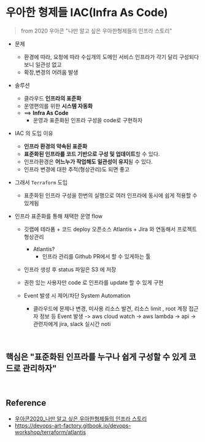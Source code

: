 # 우아한 형제들 IAC(Infra As Code)

> from 2020 우아콘 "나만 알고 싶은 우아한형제들의 인프라 스토리"

- 문제
    - 환경에 따라, 요청에 따라 수십개의 도메인 서비스 인프라가 각기 달리 구성되다보니 일관성 없고
    - 확장,변경의 어려움 발생

- 솔루션
    - 클라우드 **인프라의 표준화**
    - 운영편의를 위한 **시스템 자동화**
    - ==> **Infra As Code**
        - 운영과 표준화된 인프라 구성을 code로 구현하자

- IAC 의 도입 이유
    - **인프라 환경의 약속된 표준화**
    - **표준화된 인프라를 코드 기반으로 구성 및 업데이트**할 수 있다.
    - 인프라환경은 **어느누가 작업해도 일관성이 유지**될 수 있다.
    - 인프라 변경에 대한 추적(형상관리)도 되면 좋고

- 그래서 `Terraform` 도입
    - 표준화된 인프라 구성을 한번의 실행으로 여러 인프라에 동시에 쉽게 적용할 수 있게됨

- 인프라 표준화를 통해 채택한 운영 flow
    - 깃랩에 테라폼 + 코드 deploy 오픈소스 Atlantis + Jira 와 연동해서 프로젝트 형상관리 
        - Atlantis?
            - 인프라 관리를 Github PR에서 할 수 있게하는 툴

    - 인프라 생성 후 status 파일은 S3 에 저장
    - 권한 있는 사용자만 code 로 인프라를 update 할 수 있게 구현

    - Event 발생 시 제어/차단 System Automation
        - 클라우드에 문제나 변경, 미사용 리소스 발견, 리소스 limit , root 계정 접근자 정보 등 Event 발생 -> aws cloud watch -> aws lambda -> api -> 관련자에게 jira, slack 실시간 noti


<br>


## 핵심은 "표준화된 인프라를 누구나 쉽게 구성할 수 있게 코드로 관리하자"

<br>

## Reference
- [우아콘2020_나만 알고 싶은 우아한형제들의 인프라 스토리](https://www.youtube.com/watch?v=zXLabtLOJ3o&feature=emb_logo)
- https://devops-art-factory.gitbook.io/devops-workshop/terraform/atlantis

